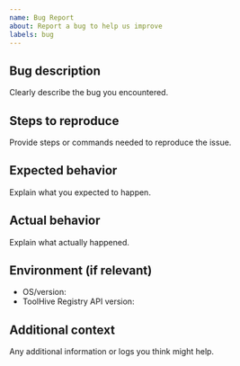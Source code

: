 ```yaml
---
name: Bug Report
about: Report a bug to help us improve
labels: bug
---
```


## Bug description
Clearly describe the bug you encountered.

## Steps to reproduce
Provide steps or commands needed to reproduce the issue.

## Expected behavior
Explain what you expected to happen.

## Actual behavior
Explain what actually happened.

## Environment (if relevant)
- OS/version:
- ToolHive Registry API version:

## Additional context
Any additional information or logs you think might help.
